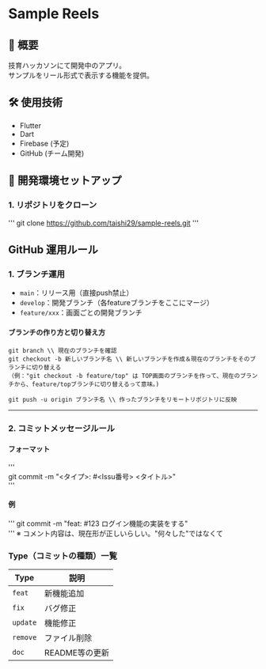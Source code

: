 # Sample Reels

## 📌 概要
技育ハッカソンにて開発中のアプリ。  
サンプルをリール形式で表示する機能を提供。

## 🛠 使用技術
- Flutter
- Dart
- Firebase (予定)
- GitHub (チーム開発)

## 🚀 開発環境セットアップ
### 1. リポジトリをクローン
'''
git clone https://github.com/taishi29/sample-reels.git
'''
## GitHub 運用ルール
### 1. ブランチ運用
- `main`：リリース用（直接push禁止）
- `develop`：開発ブランチ（各featureブランチをここにマージ）
- `feature/xxx`：画面ごとの開発ブランチ
#### ブランチの作り方と切り替え方
```
git branch \\ 現在のブランチを確認
git checkout -b 新しいブランチ名 \\ 新しいブランチを作成＆現在のブランチをそのブランチに切り替える
（例："git checkout -b feature/top" は TOP画面のブランチを作って、現在のブランチから、feature/topブランチに切り替えるって意味。)

git push -u origin ブランチ名 \\ 作ったブランチをリモートリポジトリに反映
```




---

### 2. コミットメッセージルール

#### フォーマット 
'''  
git commit -m "<タイプ>: #<Issu番号> <タイトル>"  
'''
#### 例 
'''
git commit -m "feat: #123 ログイン機能の実装をする"  
'''
※ コメント内容は、現在形が正しいらしい。"何々した"ではなくて  
### Type（コミットの種類）一覧  

| Type       | 説明                          | 
|------------|-------------------------------| 
| `feat`     | 新機能追加                     | 
| `fix`      | バグ修正                       | 
| `update`   | 機能修正                       | 
| `remove`   | ファイル削除                   | 
| `doc`      | README等の更新                 | 
